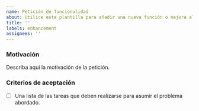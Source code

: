 ```yaml
---
name: Petición de funcionalidad
about: Utilice esta plantilla para añadir una nueva función o mejora al proyecto
title: ''
labels: enhancement
assignees: ''
---
```


### Motivación

Describa aquí la motivación de la petición.

### Criterios de aceptación

- [ ] Una lista de las tareas que deben realizarse para asumir el problema abordado.
